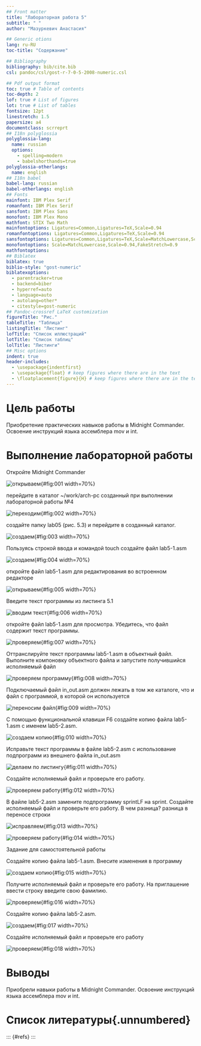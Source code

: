 ```yaml
---
## Front matter
title: "Лабораторная работа 5"
subtitle: " "
author: "Мазуркевич Анастасия"

## Generic otions
lang: ru-RU
toc-title: "Содержание"

## Bibliography
bibliography: bib/cite.bib
csl: pandoc/csl/gost-r-7-0-5-2008-numeric.csl

## Pdf output format
toc: true # Table of contents
toc-depth: 2
lof: true # List of figures
lot: true # List of tables
fontsize: 12pt
linestretch: 1.5
papersize: a4
documentclass: scrreprt
## I18n polyglossia
polyglossia-lang:
  name: russian
  options:
	- spelling=modern
	- babelshorthands=true
polyglossia-otherlangs:
  name: english
## I18n babel
babel-lang: russian
babel-otherlangs: english
## Fonts
mainfont: IBM Plex Serif
romanfont: IBM Plex Serif
sansfont: IBM Plex Sans
monofont: IBM Plex Mono
mathfont: STIX Two Math
mainfontoptions: Ligatures=Common,Ligatures=TeX,Scale=0.94
romanfontoptions: Ligatures=Common,Ligatures=TeX,Scale=0.94
sansfontoptions: Ligatures=Common,Ligatures=TeX,Scale=MatchLowercase,Scale=0.94
monofontoptions: Scale=MatchLowercase,Scale=0.94,FakeStretch=0.9
mathfontoptions:
## Biblatex
biblatex: true
biblio-style: "gost-numeric"
biblatexoptions:
  - parentracker=true
  - backend=biber
  - hyperref=auto
  - language=auto
  - autolang=other*
  - citestyle=gost-numeric
## Pandoc-crossref LaTeX customization
figureTitle: "Рис."
tableTitle: "Таблица"
listingTitle: "Листинг"
lofTitle: "Список иллюстраций"
lotTitle: "Список таблиц"
lolTitle: "Листинги"
## Misc options
indent: true
header-includes:
  - \usepackage{indentfirst}
  - \usepackage{float} # keep figures where there are in the text
  - \floatplacement{figure}{H} # keep figures where there are in the text
---
```


# Цель работы

Приобретение практических навыков работы в Midnight Commander. Освоение инструкций
языка ассемблера mov и int.


# Выполнение лабораторной работы

Откройте Midnight Commander

![открываем](5.1.jpg){#fig:001 width=70%}

перейдите в каталог ~/work/arch-pc созданный при выполнении лабораторной работы №4

![переходим](5.2.jpg){#fig:002 width=70%}

создайте папку lab05 (рис. 5.3) и перейдите в созданный каталог.

![создаем](5.3.jpg){#fig:003 width=70%}

Пользуясь строкой ввода и командой touch создайте файл lab5-1.asm

![создаем](5.4.jpg){#fig:004 width=70%}

откройте файл lab5-1.asm для редактирования во встроенном редакторе

![открываем](5.5.jpg){#fig:005 width=70%}

Введите текст программы из листинга 5.1 

![вводим текст](5.6.jpg){#fig:006 width=70%}

откройте файл lab5-1.asm для просмотра. Убедитесь, что файл содержит текст программы.

![проверяем](5.7.jpg){#fig:007 width=70%}

Оттранслируйте текст программы lab5-1.asm в объектный файл. Выполните компоновку объектного файла и запустите получившийся исполняемый файл

![проверяем программу](5.8.jpg){#fig:008 width=70%}

Подключаемый файл in_out.asm должен лежать в том же каталоге, что и файл с программой, в которой он используется

![переносим файл](5.9.jpg){#fig:009 width=70%}

С помощью функциональной клавиши F6 создайте копию файла lab5-1.asm с именем lab5-2.asm. 

![создаем копию](5.12.jpg){#fig:010 width=70%}

Исправьте текст программы в файле lab5-2.asm с использование подпрограмм из
внешнего файла in_out.asm

![делаем по листингу](5.13.jpg){#fig:011 width=70%}

Создайте исполняемый файл и проверьте его работу.

![проверяем работу](5.11.jpg){#fig:012 width=70%}

В файле lab5-2.asm замените подпрограмму sprintLF на sprint. Создайте исполняемый файл и проверьте его работу. В чем разница?
разница в переносе строки

![исправляем](5.13.jpg){#fig:013 width=70%}

![проверяем работу](5.14.jpg){#fig:014 width=70%}

Задание для самостоятельной работы

Создайте копию файла lab5-1.asm. Внесите изменения в программу

![создаем копию](5.15.jpg){#fig:015 width=70%}

Получите исполняемый файл и проверьте его работу. На приглашение ввести строку
введите свою фамилию.

![проверяем](5.16.jpg){#fig:016 width=70%}

Создайте копию файла lab5-2.asm.

![создаем](5.12.jpg){#fig:017 width=70%}

Создайте исполняемый файл и проверьте его работу

![проверяем](5.17.jpg){#fig:018 width=70%}

# Выводы

Приобрели навыки работы в Midnight Commander. Освоение инструкций
языка ассемблера mov и int.


# Список литературы{.unnumbered}

::: {#refs}
:::
